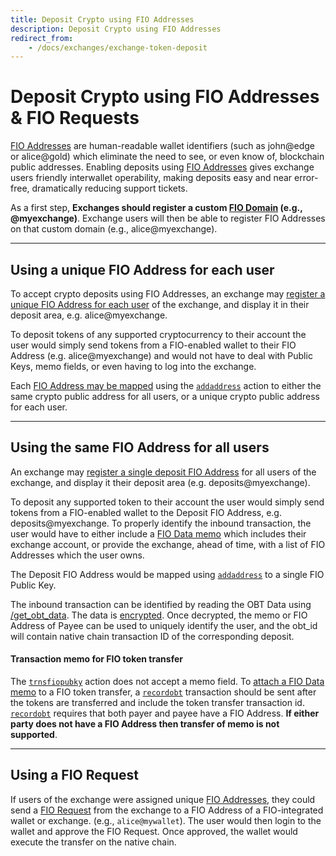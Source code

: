 ```yaml
---
title: Deposit Crypto using FIO Addresses
description: Deposit Crypto using FIO Addresses
redirect_from:
    - /docs/exchanges/exchange-token-deposit
---
```


# Deposit Crypto using FIO Addresses & FIO Requests

[FIO Addresses]({{site.baseurl}}/docs/fio-protocol/fio-address) are human-readable wallet identifiers (such as john@edge or alice@gold) which eliminate the need to see, or even know of, blockchain public addresses. Enabling deposits using [FIO Addresses]({{site.baseurl}}/docs/fio-protocol/fio-address) gives exchange users friendly interwallet operability, making deposits easy and near error-free, dramatically reducing support tickets.

As a first step, **Exchanges should register a custom [FIO Domain]({{site.baseurl}}/docs/fio-protocol/fio-address#fio-domains) (e.g., @myexchange)**. Exchange users will then be able to register FIO Addresses on that custom domain (e.g., alice@myexchange).

---
## Using a unique FIO Address for each user

To accept crypto deposits using FIO Addresses, an exchange may [register a unique FIO Address for each user]({{site.baseurl}}/docs/how-to/registration) of the exchange, and display it in their deposit area, e.g. alice@myexchange.

To deposit tokens of any supported cryptocurrency to their account the user would simply send tokens from a FIO-enabled wallet to their FIO Address (e.g. alice@myexchange) and would not have to deal with Public Keys, memo fields, or even having to log into the exchange.

Each [FIO Address may be mapped]({{site.baseurl}}/docs/how-to/mapping) using the [`addaddress`]({{site.baseurl}}/pages/api/fio-api/#options-addaddress) action to either the same crypto public address for all users, or a unique crypto public address for each user.

---
## Using the same FIO Address for all users

An exchange may [register a single deposit FIO Address]({{site.baseurl}}/docs/how-to/registration) for all users of the exchange, and display it their deposit area (e.g. deposits@myexchange).

To deposit any supported token to their account the user would simply send tokens from a FIO-enabled wallet to the Deposit FIO Address, e.g. deposits@myexchange. To properly identify the inbound transaction, the user would have to either include a [FIO Data memo]({{site.baseurl}}/docs/how-to/fio-data) which includes their exchange account, or provide the exchange, ahead of time, with a list of FIO Addresses which the user owns.

The Deposit FIO Address would be mapped using [`addaddress`]({{site.baseurl}}/pages/api/fio-api/#options-addaddress) to a single FIO Public Key.

The inbound transaction can be identified by reading the OBT Data using [/get_obt_data]({{site.baseurl}}/pages/api/fio-api/#post-/get_obt_data). The data is [encrypted]({{site.baseurl}}/docs/how-to/encryption). Once decrypted, the memo or FIO Address of Payee can be used to uniquely identify the user, and the obt_id will contain native chain transaction ID of the corresponding deposit.

#### Transaction memo for FIO token transfer

The [`trnsfiopubky`]({{site.baseurl}}/pages/api/fio-api/#options-trnsfiopubky) action does not accept a memo field. To [attach a FIO Data memo]({{site.baseurl}}/docs/how-to/fio-data) to a FIO token transfer, a [`recordobt`]({{site.baseurl}}/pages/api/fio-api/#options-recordobt) transaction should be sent after the tokens are transferred and include the token transfer transaction id. [`recordobt`]({{site.baseurl}}/pages/api/fio-api/#options-recordobt) requires that both payer and payee have a FIO Address. **If either party does not have a FIO Address then transfer of memo is not supported**.

---
## Using a FIO Request

If users of the exchange were assigned unique [FIO Addresses]({{site.baseurl}}/docs/fio-protocol/fio-address#fio-addresses), they could send a [FIO Request]({{site.baseurl}}/docs/how-to/fio-request) from the exchange to a FIO Address of a FIO-integrated wallet or exchange. (e.g., `alice@mywallet`). The user would then login to the wallet and approve the FIO Request. Once approved, the wallet would execute the transfer on the native chain.
